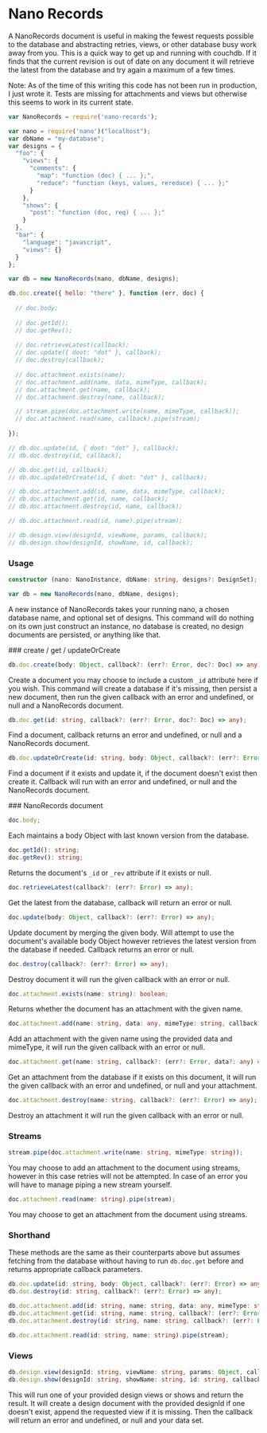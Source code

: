 Nano Records
===

A NanoRecords document is useful in making the fewest requests possible to the database and abstracting retries, views, or other database busy work away from you. This is a quick way to get up and running with couchdb. If it finds that the current revision is out of date on any document it will retrieve the latest from the database and try again a maximum of a few times.

Note: As of the time of this writing this code has not been run in production, I just wrote it. Tests are missing for attachments and views but otherwise this seems to work in its current state.

```javascript
var NanoRecords = require('nano-records');

var nano = require('nano')("localhost");
var dbName = "my-database";
var designs = {
  "foo": {
    "views": {
      "comments": {
        "map": "function (doc) { ... };",
        "reduce": "function (keys, values, rereduce) { ... };"
      }
    },
    "shows": {
      "post": "function (doc, req) { ... };"
    }
  },
  "bar": {
    "language": "javascript",
    "views": {}
  }
};

var db = new NanoRecords(nano, dbName, designs);

db.doc.create({ hello: "there" }, function (err, doc) {
  
  // doc.body;
  
  // doc.getId();
  // doc.getRev();
  
  // doc.retrieveLatest(callback);
  // doc.update({ doot: "dot" }, callback);
  // doc.destroy(callback);
  
  // doc.attachment.exists(name);
  // doc.attachment.add(name, data, mimeType, callback);
  // doc.attachment.get(name, callback);
  // doc.attachment.destroy(name, callback);

  // stream.pipe(doc.attachment.write(name, mimeType, callback));
  // doc.attachment.read(name, callback).pipe(stream);
  
});

// db.doc.update(id, { doot: "dot" }, callback);
// db.doc.destroy(id, callback);

// db.doc.get(id, callback);
// db.doc.updateOrCreate(id, { doot: "dot" }, callback);

// db.doc.attachment.add(id, name, data, mimeType, callback);
// db.doc.attachment.get(id, name, callback);
// db.doc.attachment.destroy(id, name, callback);

// db.doc.attachment.read(id, name).pipe(stream);

// db.design.view(designId, viewName, params, callback);
// db.design.show(designId, showName, id, callback);
```

### Usage

```typescript
constructor (nano: NanoInstance, dbName: string, designs?: DesignSet);
```
```javascript
var db = new NanoRecords(nano, dbName, designs);
```

A new instance of NanoRecords takes your running nano, a chosen database name, and optional set of designs. This command will do nothing on its own just construct an instance, no database is created, no design documents are persisted, or anything like that.

### create / get / updateOrCreate

```typescript
db.doc.create(body: Object, callback?: (err?: Error, doc?: Doc) => any);
```

Create a document you may choose to include a custom `_id` attribute here if you wish. This command will create a database if it's missing, then persist a new document, then run the given callback with an error and undefined, or null and a NanoRecords document.

```typescript
db.doc.get(id: string, callback?: (err?: Error, doc?: Doc) => any);
```

Find a document, callback returns an error and undefined, or null and a NanoRecords document.

```typescript
db.doc.updateOrCreate(id: string, body: Object, callback?: (err?: Error, doc?: Doc) => any);
```

Find a document if it exists and update it, if the document doesn't exist then create it. Callback will run with an error and undefined, or null and the NanoRecords document.

### NanoRecords document

```typescript
doc.body;
```

Each maintains a body Object with last known version from the database.

```typescript
doc.getId(): string;
doc.getRev(): string;
```

Returns the document's `_id` or `_rev` attribute if it exists or null.

```typescript
doc.retrieveLatest(callback?: (err?: Error) => any);
```

Get the latest from the database, callback will return an error or null.

```typescript
doc.update(body: Object, callback?: (err?: Error) => any);
```

Update document by merging the given body. Will attempt to use the document's available body Object however retrieves the latest version from the database if needed. Callback returns an error or null.

```typescript
doc.destroy(callback?: (err?: Error) => any);
```

Destroy document it will run the given callback with an error or null.

```typescript
doc.attachment.exists(name: string): boolean;
```

Returns whether the document has an attachment with the given name.

```typescript
doc.attachment.add(name: string, data: any, mimeType: string, callback?: (err?: Error) => any);
```

Add an attachment with the given name using the provided data and mimeType, it will run the given callback with an error or null.

```typescript
doc.attachment.get(name: string, callback?: (err?: Error, data?: any) => any);
```

Get an attachment from the database if it exists on this document, it will run the given callback with an error and undefined, or null and your attachment.

```typescript
doc.attachment.destroy(name: string, callback?: (err?: Error) => any);
```

Destroy an attachment it will run the given callback with an error or null.

### Streams

```typescript
stream.pipe(doc.attachment.write(name: string, mimeType: string));
```

You may choose to add an attachment to the document using streams, however in this case retries will not be attempted. In case of an error you will have to manage piping a new stream yourself.

```typescript
doc.attachment.read(name: string).pipe(stream);
```

You may choose to get an attachment from the document using streams.

### Shorthand

These methods are the same as their counterparts above but assumes fetching from the database without having to run `db.doc.get` before and returns appropriate callback parameters.

```typescript
db.doc.update(id: string, body: Object, callback?: (err?: Error) => any);
db.doc.destroy(id: string, callback?: (err?: Error) => any);

db.doc.attachment.add(id: string, name: string, data: any, mimeType: string, callback?: (err?: Error) => any);
db.doc.attachment.get(id: string, name: string, callback?: (err?: Error, data: any) => any);
db.doc.attachment.destroy(id: string, name: string, callback?: (err?: Error) => any);

db.doc.attachment.read(id: string, name: string).pipe(stream);
```

### Views

```typescript
db.design.view(designId: string, viewName: string, params: Object, callback?: (err?: Error, data: Object) => any);
db.design.show(designId: string, showName: string, id: string, callback?: (err?: Error, data: Object) => any);
```

This will run one of your provided design views or shows and return the result. It will create a design document with the provided designId if one doesn't exist, append the requested view if it is missing. Then the callback will return an error and undefined, or null and your data set.
